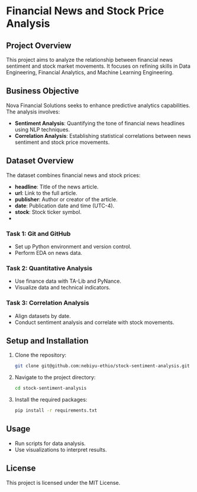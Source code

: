 # Financial News and Stock Price Analysis

## Project Overview

This project aims to analyze the relationship between financial news sentiment and stock market movements. It focuses on refining skills in Data Engineering, Financial Analytics, and Machine Learning Engineering.

## Business Objective

Nova Financial Solutions seeks to enhance predictive analytics capabilities. The analysis involves:

- **Sentiment Analysis**: Quantifying the tone of financial news headlines using NLP techniques.
- **Correlation Analysis**: Establishing statistical correlations between news sentiment and stock price movements.

## Dataset Overview

The dataset combines financial news and stock prices:

- **headline**: Title of the news article.
- **url**: Link to the full article.
- **publisher**: Author or creator of the article.
- **date**: Publication date and time (UTC-4).
- **stock**: Stock ticker symbol.
- 
### Task 1: Git and GitHub

- Set up Python environment and version control.
- Perform EDA on news data.

### Task 2: Quantitative Analysis

- Use finance data with TA-Lib and PyNance.
- Visualize data and technical indicators.

### Task 3: Correlation Analysis

- Align datasets by date.
- Conduct sentiment analysis and correlate with stock movements.

## Setup and Installation

1. Clone the repository:
   ```bash
   git clone git@github.com:nebiyu-ethio/stock-sentiment-analysis.git
   ```
2. Navigate to the project directory:
   ```bash
   cd stock-sentiment-analysis
   ```
3. Install the required packages:
   ```bash
   pip install -r requirements.txt
   ```

## Usage

- Run scripts for data analysis.
- Use visualizations to interpret results.

## License

This project is licensed under the MIT License.
